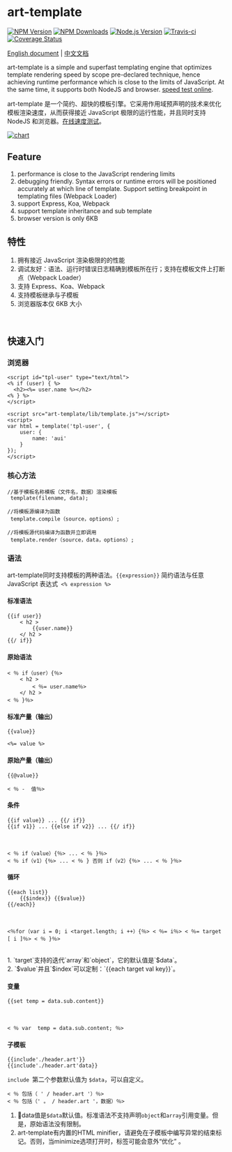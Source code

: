 # art-template

[![NPM Version](https://img.shields.io/npm/v/art-template.svg)](https://npmjs.org/package/art-template)
[![NPM Downloads](http://img.shields.io/npm/dm/art-template.svg)](https://npmjs.org/package/art-template)
[![Node.js Version](https://img.shields.io/node/v/art-template.svg)](http://nodejs.org/download/)
[![Travis-ci](https://travis-ci.org/aui/art-template.svg?branch=master)](https://travis-ci.org/aui/art-template)
[![Coverage Status](https://coveralls.io/repos/github/aui/art-template/badge.svg?branch=master)](https://coveralls.io/github/aui/art-template?branch=master)

[English document](https://aui.github.io/art-template/) | [中文文档](https://aui.github.io/art-template/zh-cn/index.html)

art-template is a simple and superfast templating engine that optimizes template rendering speed by scope pre-declared technique, hence achieving runtime performance which is close to the limits of JavaScript. At the same time, it supports both NodeJS and browser. [speed test online](https://aui.github.io/art-template/rendering-test/).

art-template 是一个简约、超快的模板引擎。它采用作用域预声明的技术来优化模板渲染速度，从而获得接近 JavaScript 极限的运行性能，并且同时支持 NodeJS 和浏览器。[在线速度测试](https://aui.github.io/art-template/rendering-test/)。

[![chart](https://aui.github.io/art-template/images/chart@2x.png)](https://aui.github.io/art-template/rendering-test/)

## Feature

1. performance is close to the JavaScript rendering limits
2. debugging friendly. Syntax errors or runtime errors will be positioned accurately at which line of template. Support setting breakpoint in templating files (Webpack Loader)
3. support Express, Koa, Webpack
4. support template inheritance and sub template
5. browser version is only 6KB

## 特性

1. 拥有接近 JavaScript 渲染极限的的性能
2. 调试友好：语法、运行时错误日志精确到模板所在行；支持在模板文件上打断点（Webpack Loader）
5. 支持 Express、Koa、Webpack
6. 支持模板继承与子模板
7. 浏览器版本仅 6KB 大小

<br>

## 快速入门

### 浏览器

    <script id="tpl-user" type="text/html">
    <% if (user) { %>
      <h2><%= user.name %></h2>
    <% } %>
    </script>

    <script src="art-template/lib/template.js"></script>
    <script>
    var html = template('tpl-user', {
        user: {
            name: 'aui'
        }
    });
    </script>  
    
### 核心方法

    //基于模板名称模板（文件名，数据）渲染模板
     template(filename, data);

    //将模板源编译为函数
     template.compile（source，options）;

    //将模板源代码编译为函数并立即调用
     template.render（source，data，options）;

### 语法

art-template同时支持模板的两种语法。`{{expression}}` 简约语法与任意 JavaScript 表达式` <% expression %>`

#### 标准语法

    {{if user}} 
        < h2 > 
            {{user.name}} 
        </ h2 > 
    {{/ if}}
    
#### 原始语法

    < ％ if（user）{％> 
        < h2 > 
            < ％= user.name％> 
        </ h2 > 
    < ％ }％>
  
#### 标准产量（输出）

    {{value}} 
    
    <%= value %>
    
#### 原始产量（输出）
    
    {{@value}}
    
    < ％ -  值％>

#### 条件

    {{if value}} ... {{/ if}} 
    {{if v1}} ... {{else if v2}} ... {{/ if}}  
    
<br>

    < ％ if（value）{％> ... < ％ }％> 
    < ％ if（v1）{％> ... < ％ } 否则 if（v2）{％> ... < ％ }％>

#### 循环
    
    {{each list}}
        {{$index}} {{$value}}
    {{/each}}  

<br>

    <％for（var i = 0; i <target.length; i ++）{％> < ％= i％> < ％= target [ i ]％> < ％ }％>
    
<br>
1. `target`支持的迭代`array`和`object`，它的默认值是`$data`。<br>  
2. `$value`并且`$index`可以定制：`{{each target val key}}`。

#### 变量

    {{set temp = data.sub.content}}
    
<br>

    < ％ var  temp = data.sub.content; ％>
    
#### 子模板

    {{include'./header.art'}} 
    {{include'./header.art'data}}
    
`include `第二个参数默认值为 `$data`，可以自定义。
<br>

    < ％ 包括（ ' / header.art '）％> 
    < ％ 包括（' 。 / header.art '，数据）％>
    
1. data值是`$data`默认值。标准语法不支持声明`object`和`array`引用变量。但是，原始语法没有限制。<br>
2. art-template有内置的HTML minifier，请避免在子模板中编写异常的结束标记。否则，当minimize选项打开时，标签可能会意外“优化” 。

